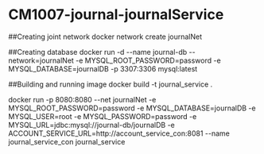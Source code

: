 # CM1007-journal-journalService

##Creating joint network 
docker network create journalNet

##Creating database
docker run -d --name journal-db --network=journalNet -e MYSQL_ROOT_PASSWORD=password -e MYSQL_DATABASE=journalDB -p 3307:3306 mysql:latest

##Building and running image
docker build -t journal_service .

docker run -p 8080:8080 --net journalNet -e MYSQL_ROOT_PASSWORD=password -e MYSQL_DATABASE=journalDB -e MYSQL_USER=root -e MYSQL_PASSWORD=password -e MYSQL_URL=jdbc:mysql://journal-db/journalDB -e ACCOUNT_SERVICE_URL=http://account_service_con:8081 --name journal_service_con journal_service

